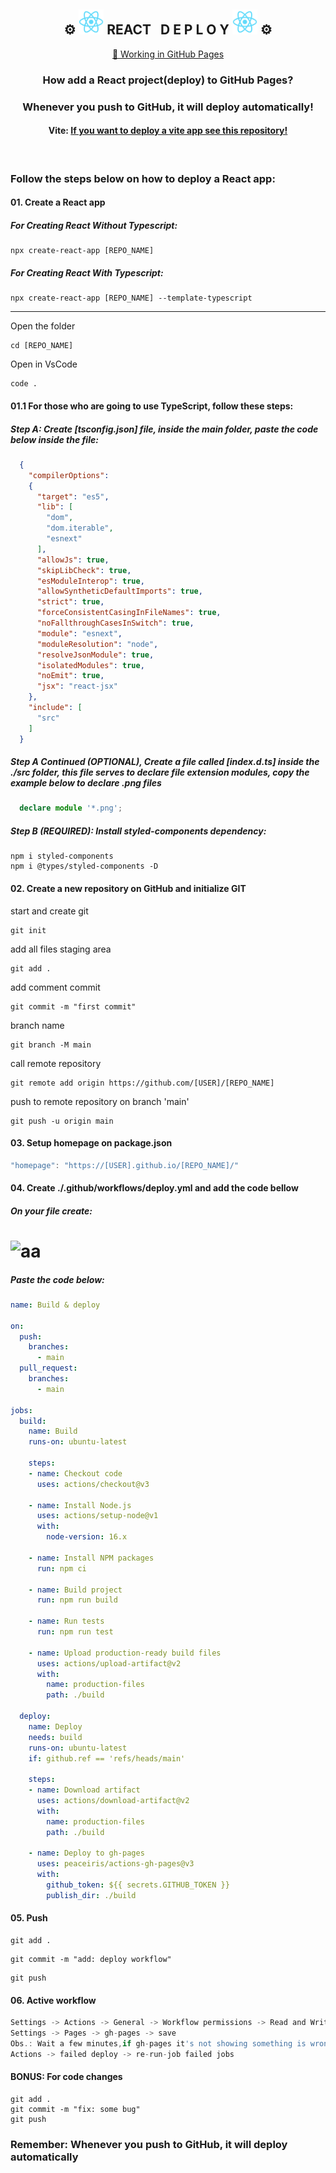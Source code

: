 <div align="center">
    <h2>
      ⚙ <img src="./public/logo192.png" width="40x"/>
      REACT &nbsp; D E P L O Y 
      <img src="./public/logo192.png" width="40x"/> ⚙
    </h2>
    <a href="https://andredavedovicz.github.io/react-deploy/" target="_blank">🔗 Working in GitHub Pages</a>
    <h3>How add a React project(deploy) to GitHub Pages? </h3>
    <h3>Whenever you push to GitHub, it will deploy automatically!</h3>
    <h4>Vite: <a href="https://github.com/andredavedovicz/vite-deploy" target="_blank">If you want to deploy a vite app see this repository!</a></h4>
    
</div>



<br>

### Follow the steps below on how to deploy a React app:

#### 01. Create a React app
##### For Creating React Without Typescript:
```npm
npx create-react-app [REPO_NAME]
```
##### For Creating React With Typescript:
```npm
npx create-react-app [REPO_NAME] --template-typescript
```
--------------------------------------------
Open the folder
```npm
cd [REPO_NAME]
```
Open in VsCode
```npm
code .
```
#### 01.1  For those who are going to use TypeScript, follow these steps:
##### Step A: Create [tsconfig.json] file, inside the main folder, paste the code below inside the file:
```json
  {
    "compilerOptions": 
    {
      "target": "es5",
      "lib": [
        "dom",
        "dom.iterable",
        "esnext"
      ],
      "allowJs": true,
      "skipLibCheck": true,
      "esModuleInterop": true,
      "allowSyntheticDefaultImports": true,
      "strict": true,
      "forceConsistentCasingInFileNames": true,
      "noFallthroughCasesInSwitch": true,
      "module": "esnext",
      "moduleResolution": "node",
      "resolveJsonModule": true,
      "isolatedModules": true,
      "noEmit": true,
      "jsx": "react-jsx"
    },
    "include": [
      "src"
    ]
  }
```
##### Step A Continued (OPTIONAL), Create a file called [index.d.ts] inside the ./src folder, this file serves to declare file extension modules, copy the example below to declare .png files
```ts
  declare module '*.png';
```

##### Step B (REQUIRED): Install styled-components dependency:
```nom
npm i styled-components
npm i @types/styled-components -D
```


#### 02. Create a new repository on GitHub and initialize GIT
start and create git
```git
git init
```
add all files staging area
```git
git add . 
```
add comment commit
```git
git commit -m "first commit" 
```
branch name 
```git
git branch -M main 
```
call remote repository
```git
git remote add origin https://github.com/[USER]/[REPO_NAME] 
```
push to remote repository on branch 'main'
```git
git push -u origin main
```


#### 03. Setup homepage on package.json
```js
"homepage": "https://[USER].github.io/[REPO_NAME]/"
```

#### 04. Create ./.github/workflows/deploy.yml and add the code bellow
##### On your file create: 
# ![aa](https://user-images.githubusercontent.com/88905492/217887391-1cf07688-37bd-434b-8294-503ec65dca6f.png)

##### Paste the code below: 

```yml
name: Build & deploy

on:
  push:
    branches:
      - main
  pull_request:
    branches:
      - main

jobs:
  build:
    name: Build
    runs-on: ubuntu-latest
    
    steps:
    - name: Checkout code
      uses: actions/checkout@v3
    
    - name: Install Node.js
      uses: actions/setup-node@v1
      with:
        node-version: 16.x
    
    - name: Install NPM packages
      run: npm ci
    
    - name: Build project
      run: npm run build
    
    - name: Run tests
      run: npm run test

    - name: Upload production-ready build files
      uses: actions/upload-artifact@v2
      with:
        name: production-files
        path: ./build
  
  deploy:
    name: Deploy
    needs: build
    runs-on: ubuntu-latest
    if: github.ref == 'refs/heads/main'
    
    steps:
    - name: Download artifact
      uses: actions/download-artifact@v2
      with:
        name: production-files
        path: ./build

    - name: Deploy to gh-pages
      uses: peaceiris/actions-gh-pages@v3
      with:
        github_token: ${{ secrets.GITHUB_TOKEN }}
        publish_dir: ./build
```

#### 05. Push
```git
git add . 
```
```git
git commit -m "add: deploy workflow" 
```
```git
git push
```

#### 06. Active workflow
```js
Settings -> Actions -> General -> Workflow permissions -> Read and Write permissions 
Settings -> Pages -> gh-pages -> save
Obs.: Wait a few minutes,if gh-pages it's not showing something is wrong! (the better way is doing again)
Actions -> failed deploy -> re-run-job failed jobs 

```

#### BONUS: For code changes
```git
git add . 
git commit -m "fix: some bug" 
git push
```

<h3>Remember: Whenever you push to GitHub, it will deploy automatically</h3>